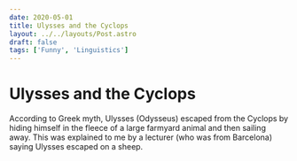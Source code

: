 ```yaml
---
date: 2020-05-01
title: Ulysses and the Cyclops
layout: ../../layouts/Post.astro
draft: false
tags: ['Funny', 'Linguistics']
---
```


# Ulysses and the Cyclops

According to Greek myth, Ulysses (Odysseus) escaped from the Cyclops by hiding himself in the fleece of a large farmyard animal and then sailing away. This was explained to me by a lecturer (who was from Barcelona) saying Ulysses escaped on a sheep.
